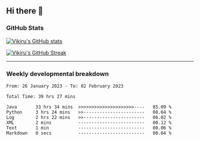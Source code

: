 ## Hi there 👋

### GitHub Stats

[![Vikiru's GitHub stats](https://github-readme-stats.vercel.app/api?username=vikiru&theme=nightowl&include_all_commits=true&count_private=true&hide=stars,contribs&show_icons=true)](https://github.com/anuraghazra/github-readme-stats)

[![Vikiru's GitHub Streak](https://streak-stats.demolab.com/?user=vikiru&theme=nightowl&hide_border=true&date_format=M%20j%5B%2C%20Y%5D)](https://github.com/DenverCoder1/github-readme-streak-stats)

---

### Weekly developmental breakdown

<!--START_SECTION:waka-->

```text
From: 26 January 2023 - To: 02 February 2023

Total Time: 39 hrs 27 mins

Java       33 hrs 34 mins  >>>>>>>>>>>>>>>>>>>>>----   85.09 %
Python     3 hrs 24 mins   >>-----------------------   08.64 %
Log        2 hrs 22 mins   >>-----------------------   06.02 %
XML        2 mins          -------------------------   00.12 %
Text       1 min           -------------------------   00.06 %
Markdown   0 secs          -------------------------   00.04 %
```

<!--END_SECTION:waka-->
